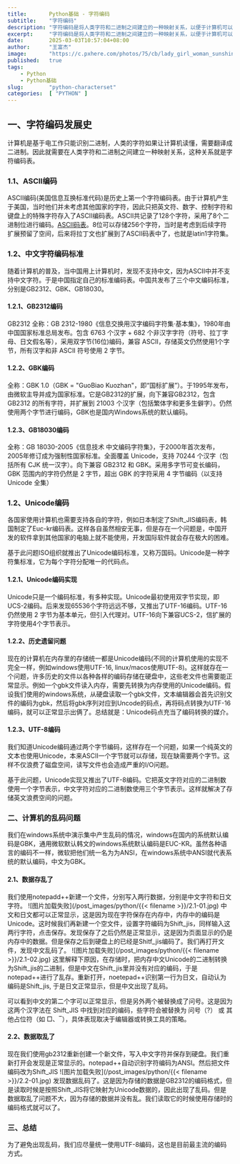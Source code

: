 ```yaml
---
title:       Python基础 - 字符编码
subtitle:    "字符编码"
description: "字符编码是将人类字符和二进制之间建立的一种映射关系，以便于计算机可以经过翻译理解人类字符。字符编码的发展经历了由ASCII到Unicode的漫长阶段，本文将介绍字符编码的发展历程以及出现的一些问题和解决方式，重点描述乱码是如何产生的。"
excerpt:     "字符编码是将人类字符和二进制之间建立的一种映射关系，以便于计算机可以经过翻译理解人类字符。字符编码的发展经历了由ASCII到Unicode的漫长阶段，本文将介绍字符编码的发展历程以及出现的一些问题和解决方式，重点描述乱码是如何产生的。"
date:        2025-03-03T10:57:04+08:00
author:      "王富杰"
image:       "https://c.pxhere.com/photos/75/cb/lady_girl_woman_sunshine_sun-7835.jpg!d"
published:   true
tags:
    - Python
    - Python基础
slug:        "python-characterset"
categories:  [ "PYTHON" ]
---
```


## 一、字符编码发展史
计算机是基于电工作只能识别二进制，人类的字符如果让计算机读懂，需要翻译成二进制。因此就需要在人类字符和二进制之间建立一种映射关系，这种关系就是字符编码表。

### 1.1、ASCII编码
ASCII编码(美国信息互换标准代码)是历史上第一个字符编码表。由于计算机产生于美国，当时他们并未考虑其他国家的字符，因此只把英文符、数字、控制字符和键盘上的特殊字符存入了ASCII编码表。ASCII共记录了128个字符，采用了8个二进制位进行编码。[ASCII码表](Ahttps://www.runoob.com/w3cnote/ascii.html)。8位可以存储256个字符，当时是考虑到后续字符扩展预留了空间，后来将拉丁文也扩展到了ASCII码表中了，也就是latin1字符集。

### 1.2、中文字符编码标准
随着计算机的普及，当中国用上计算机时，发现不支持中文，因为ASCII中并不支持中文字符。于是中国指定自己的标准编码表。中国共发布了三个中文编码标准，分别是GB2312、GBK、GB18030。

#### 1.2.1、GB2312编码
GB2312 全称：GB 2312-1980《信息交换用汉字编码字符集·基本集》，1980年由中国国家标准总局发布。包含 6763 个汉字 + 682 个非汉字字符（符号、拉丁字母、日文假名等），采用双字节(16位)编码，兼容 ASCII，存储英文仍然使用1个字节，所有汉字和非 ASCII 符号使用 2 字节。

#### 1.2.2、GBK编码
全称：GBK 1.0（GBK = "GuoBiao Kuozhan"，即“国标扩展”）。于1995年发布，由微软主导并成为国家标准。它是GB2312的扩展，向下兼容GB2312，包含 GB2312 的所有字符，并扩展到 21003 个汉字（包括繁体字和更多生僻字）。仍然使用两个字节进行编码，GBK也是国内Windows系统的默认编码。

#### 1.2.3、GB18030编码
全称：GB 18030-2005《信息技术 中文编码字符集》，于2000年首次发布，2005年修订成为强制性国家标准。全面覆盖 Unicode，支持 70244 个汉字（包括所有 CJK 统一汉字）。向下兼容 GB2312 和 GBK。采用多字节可变长编码，GBK 范围内的字符仍然是 2 字节，超出 GBK 的字符采用 4 字节编码（以支持 Unicode 全集）

### 1.2、Unicode编码
各国家使用计算机也需要支持各自的字符，例如日本制定了Shift_JIS编码表，韩国制定了Euc-kr编码表。这样各自虽然相安无事，但是存在一个问题是，中国开发的软件拿到其他国家的电脑上就不能使用，开发国际软件就会存在极大的困难。

基于此问题ISO组织就推出了Unicode编码标准，又称万国码。Unicode是一种字符集标准，它为每个字符分配唯一的代码点。

#### 1.2.1、Unicode编码实现
Unicode只是一个编码标准，有多种实现。Unicode最初使用双字节实现，即UCS-2编码。后来发现65536个字符远远不够，又推出了UTF-16编码。UTF-16仍然使用 2 字节为基本单元，但引入代理对。UTF-16向下兼容UCS-2，信扩展的字符使用4个字节表示。

#### 1.2.2、历史遗留问题
现在的计算机在内存里的存储统一都是Unicode编码(不同的计算机使用的实现不完全一样，例如windows使用UTF-16, linux/macos使用UTF-8)。这样就存在一个问题，许多历史的文件以各种各样的编码存储在硬盘中，这些老文件也需要能正常显示。例如一个gbk文件读入内存，需要先转换为内存使用的Unicode编码。假设我们使用的windows系统，从硬盘读取一个gbk文件，文本编辑器会首先识别文件的编码为gbk，然后将gbk序列对应到Uncode的码点，再将码点转换为UTF-16编码，就可以正常显示出俩了。总结就是：Unicode码点充当了编码转换的媒介。

#### 1.2.3、UTF-8编码
我们知道Unicode编码通过两个字节编码，这样存在一个问题，如果一个纯英文的文本也使用Unicode，本来ASCII一个字节就可以存储，现在缺需要两个字节。这样不仅浪费了磁盘空间，读写文件也会造成严重的I/O问题。

基于此问题，Unicode实现又推出了UTF-8编码。它把英文字符对应的二进制数使用一个字节表示，中文字符对应的二进制数使用三个字节表示。这样就解决了存储英文浪费空间的问题。

### 二、计算机的乱码问题
我们在windows系统中演示集中产生乱码的情况，windows在国内的系统默认编码是GBK，通用微软默认韩文的windows系统默认编码是EUC-KR。虽然各种语言的编码不一样，微软把他们统一名为为ANSI，在windows系统中ANSI就代表系统的默认编码，中文为GBK。

#### 2.1、数据存乱了
我们使用notepadd++新建一个文件，分别写入两行数据，分别是中文字符和日文字符。
![图片加载失败](/post_images/python/{{< filename >}}/2.1-01.jpg)
中文和日文都可以正常显示，这是因为现在字符保存在内存中，内存中的编码是Unicode。这时候我们再新建一个空文件，设置字符编码为Shift_jis，同样输入这两行字符，点击保存。发现保存了之后仍然是正常显示，这是因为页面显示的仍是内存中的数据。但是保存之后到硬盘上的已经是Shitf_jis编码了。我们再打开文件，发现中文乱码了。
![图片加载失败](/post_images/python/{{< filename >}}/2.1-02.jpg)
这里解释下原因，在存储时，把内存中文Unicode的二进制转换为Shift_jis的二进制，但是中文在Shift_jis里并没有对应的编码，于是notepad++进行了乱存。重新打开，noetepad++识别第一行为日文，自动认为编码是Shift_jis, 于是日文正常显示，但是中文出现了乱码。

可以看到中文的第二个字可以正常显示，但是另外两个被替换成了问号。这是因为这两个汉字法在 Shift_JIS 中找到对应的编码，些字符会被替换为 问号（?） 或 其他占位符（如 □、‾），具体表现取决于编辑器或转换工具的策略。

#### 2.2、数据取乱了
现在我们使用gb2312重新创建一个新文件，写入中文字符并保存到硬盘。我们重新打开会发现是正常显示的。notepad++自动识别字符编码为ANSI。然后把文件编码改为Shift_JIS
![图片加载失败](/post_images/python/{{< filename >}}/2.2-01.jpg)
发现数据乱码了。这是因为存储的数据是GB2312的编码格式，但是读取时候是按照Shift_JIS将它映射为Unicode数据的，因此出现了乱码。但是数据取乱了问题不大，因为存储的数据并没有乱。我们读取它的时候使用存储时的编码格式就可以了。

### 三、总结
为了避免出现乱码，我们应尽量统一使用UTF-8编码，这也是目前最主流的编码方式。
